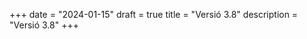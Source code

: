 +++
date        = "2024-01-15"
draft        = true
title       = "Versió 3.8"
description = "Versió 3.8"
+++


